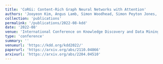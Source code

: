```yaml
---
title: 'CoRGi: Content-Rich Graph Neural Networks with Attention'
authors: 'Jooyeon Kim, Angus Lamb, Simon Woodhead, Simon Peyton Jones, Cheng Zhang and Miltiadis Allamanis'
collection: 'publications'
permalink: '/publications/2022-08-kdd'
date: '2022-08'
venue: 'International Conference on Knowledge Discovery and Data Mining (KDD)'
type: 'conference'
summary: ''
venueurl: 'https://kdd.org/kdd2022/'
paperurl: 'https://arxiv.org/abs/2110.04866'
arxivurl: 'https://arxiv.org/abs/2204.04510'
---
```


